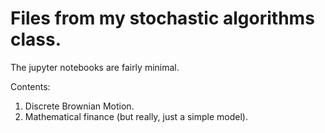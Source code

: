 # Files from my stochastic algorithms class. 

The jupyter notebooks are fairly minimal. 

Contents: 

1. Discrete Brownian Motion. 
2. Mathematical finance (but really, just a simple model).
